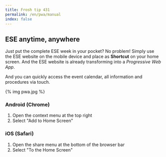 ```yaml
---
title: Frosh tip 431
permalink: /en/pwa/manual
index: false
---
```


## ESE anytime, anywhere

Just put the complete ESE week in your pocket? No problem! Simply use the ESE website on the 
mobile device and place as **Shortcut** on your home screen. And the ESE website is already transforming
into a _Progressive Web App_.

And you can quickly access the event calendar, all information and procedures via touch.

{% img pwa.jpg %}


### Android (Chrome)
1. Open the context menu at the top right
2. Select "Add to Home Screen"

### iOS (Safari)

1. Open the share menu at the bottom of the browser bar
2. Select "To the Home Screen"
